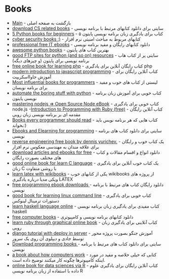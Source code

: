 # Books 

- [Main](./README.md) - بازگشت به صفحه اصلی 
- [download CS related books](http://www.allitebooks.com) - سایتی برای دانلود کتابهای مرتبط با برنامه نویسی
- [5 Python books for beginners](http://www.codepancake.com/5-python-books-for-beginners) -  ۵ کتاب برای یادگیری زبان برنامه نویسی پایتون
- [cyber security books :)](https://github.com/JpGallegos/CySecBooks) - کتابهای مربوط به مباحث امنیتی نرم افزار
- [professional free IT ebooks](http://www.free-it-ebook.com) - دانلود کتابهای رایگان و مفید برنامه نویسی
- [awesome python books](http://github.com/Junnplus/awesome-python-books) - بهترین کتاب های پایتون
- [good FTP sites for python (and so on) resources](http://t2mh.com/?dir=python) - سایتی پر از کتاب هاب برنامه نویسی برای پایتون (و چیزهای دیگه)
- [free online book for learning php](http://phptherightway.com) - کتاب رایگان آنلاین برای یادگیری php
- [modern introduction to javascript programming](http://eloquentjavascript.net) - کتاب آنلاین رایگان برای آموزش جاوااسکریپت
- [Most influential books for programmers](https://github.com/chhantyal/influential-cs-books) - لیستی از کتاب های خوب و مفید برای برنامه نویسان 
- [automate the boring stuff with python](http://automatetheboringstuff.com) - کتاب خوبی برای آموزش زبان برنامه نویسی پایتون
- [mastering nodejs => Open Source Node eBook](http://visionmedia.github.io/masteringnode) - کتاب خوبی برای یادگیری node.js
-[Introduction to Programming with Ruby (free)](http://launchschool.com/books/ruby) - کتاب آنلاین رایگان مقدمه ای بر برنامه نویسی زبان روبی
- [Books every programmer should read](http://Stackoverflow.com/questions/1711/what-is-the-single-most-influential-book-every-programmer-should-read) - کتاب هایی که هر برنامه نویس باید بخواند:)
- [Ebooks and Elearning for programming](http://scanlibs.com) - سایتی برای دانلود کتاب های برنامه نویسی
- [reverse engineering free book by dennis yurichev.](http://beginners.re) - یک کتاب خوب و رایگان برای علاقه مندان به مهندسی معکوس نرم افزار
- [download articles and ebooks for free](http://libgen.io) - دانلود انواع و اقسام مقالات و کتاب های مختلف بصورت رایگان
- [good online book for learn C language](http://buildyourownlisp.com) - یک کتاب خوب آنلاین برای یادگیری زبان C با روشی متفاوت
- [learn latex with wikibooks](http://en.wikibooks.org/wiki/LaTeX) - یکی از کتابهای خوب wikibooks از پروژه های ویکی مدیا درباره یادگیری LATEX
- [free programming ebook downloads ](http://smtebooks.com) - دانلود رایگان کتاب های مرتبط با برنامه نویسی
- [good book for learning linux command line](http://linuxcommand.org/tlcl.php) - کتاب خوبی برای یادگیری دستورات ترمینال لینوکس
- [learn haskell language online](http://learnyouahaskell.com) - کتاب مفیدی برای یادگیری زبان برنامه نویسی haskell
- [free computer books](http://onlineprogrammingbooks.com) - دانلود کتابهای برنامه نویسی و کامپیوتری
- [learn ruby through graphical online book](http://poignant.guide) - کتاب آنلاینی برای یادگیری زبان روبی
- [django tutorial with deploy in server](http://aparat.com/v/lrJ8w) - آموزش جنگو بصورت پروژه محور توسط جادی و دیپلوی آن روی یک سرور
- [Download programming books ](http://it-ebooks.info) - سایتی برای دانلود کتاب های مرتبط با برنامه نویسی
- [a book about how computers work](http://fastchip.net/howcomputerswork/p1.html) - کتابی که خیلی خلاصه و مفید در مورد اینکه کامپیوترها چگونه کار میکنند توضیح داده است.
- [online book for data sciences via R](http://ismayc.github.io/moderndiver-book) - کتاب آنلاین رایگان برای یادگیری علوم داده با استفاده از زبان برنامه نویسی R
